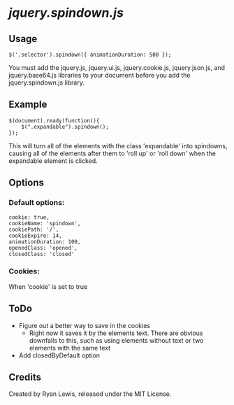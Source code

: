 *jquery.spindown.js*
==================
## Usage
    $('.selector').spindown({ animationDuration: 500 });

You must add the jquery.js, jquery.ui.js, jquery.cookie.js, jquery.json.js, and jquery.base64.js libraries to your document before you add the jquery.spindown.js library.
## Example
    $(document).ready(function(){
        $(".expandable").spindown();
    });

This will turn all of the elements with the class 'expandable' into spindowns, causing all of the elements after them to 'roll up' or 'roll down' when the expandable element is clicked.
## Options
###  Default options:
    cookie: true,
    cookieName: 'spindown',
    cookiePath: '/',
    cookieExpire: 14,
    animationDuration: 100,
    openedClass: 'opened',
    closedClass: 'closed'
### Cookies:
When 'cookie' is set to true
## ToDo
- Figure out a better way to save in the cookies
    - Right now it saves it by the elements text. There are obvious downfalls to this, such as using elements without text or two elements with the same text
- Add closedByDefault option
## Credits
Created by Ryan Lewis, released under the MIT License.